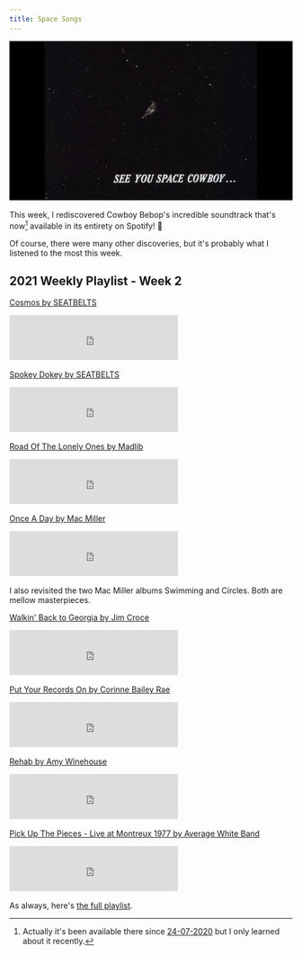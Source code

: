```yaml
---
title: Space Songs
---
```


![A frame from Cowboy Bebop's Asteroid Blues episode](/assets/images/see-you-space-cowboy.jpg)

This week, I rediscovered Cowboy Bebop's incredible soundtrack that's now[^fn-cowboy-bebop-on-spotify] available in its entirety on Spotify! 🥳

Of course, there were many other discoveries, but it's probably what I listened to the most this week.

## 2021 Weekly Playlist - Week 2

[Cosmos by SEATBELTS](https://open.spotify.com/track/71Lii8CeniTzQru9cefucP?si=x5fDmOe0TLWfm6wh8p6mFw)

<iframe src="https://open.spotify.com/embed/track/71Lii8CeniTzQru9cefucP" width="300" height="80" frameborder="0" allowtransparency="true" allow="encrypted-media"></iframe>

[Spokey Dokey by SEATBELTS](https://open.spotify.com/track/5t1AhFIJSr6qHXSwcgbRIs?si=We2sCXMYRJWDD5Sdgv2IBA)

<iframe src="https://open.spotify.com/embed/track/5t1AhFIJSr6qHXSwcgbRIs" width="300" height="80" frameborder="0" allowtransparency="true" allow="encrypted-media"></iframe>

[Road Of The Lonely Ones by Madlib](https://open.spotify.com/track/4VaICpePVA67Wqvv8SryFr?si=3zO0NC1pQmOgoYbY8fRwcg)

<iframe src="https://open.spotify.com/embed/track/4VaICpePVA67Wqvv8SryFr" width="300" height="80" frameborder="0" allowtransparency="true" allow="encrypted-media"></iframe>

[Once A Day by Mac Miller](https://open.spotify.com/track/26G5nmIx7Yvq79bIIluyZV?si=vjU-xdACQJeZVqPaTGPMAQ)

<iframe src="https://open.spotify.com/embed/track/26G5nmIx7Yvq79bIIluyZV" width="300" height="80" frameborder="0" allowtransparency="true" allow="encrypted-media"></iframe>

I also revisited the two Mac Miller albums Swimming and Circles. Both are mellow masterpieces. 

[Walkin' Back to Georgia by Jim Croce](https://open.spotify.com/track/51ueZKM83MTRv9rgiDfI6Y?si=pDZVjs9uT2u63QyJUyN9PQ)

<iframe src="https://open.spotify.com/embed/track/51ueZKM83MTRv9rgiDfI6Y" width="300" height="80" frameborder="0" allowtransparency="true" allow="encrypted-media"></iframe>

[Put Your Records On by Corinne Bailey Rae](https://open.spotify.com/track/2nGFzvICaeEWjIrBrL2RAx?si=_G2f58JUStObB9TMyWn_pw)

<iframe src="https://open.spotify.com/embed/track/2nGFzvICaeEWjIrBrL2RAx" width="300" height="80" frameborder="0" allowtransparency="true" allow="encrypted-media"></iframe>

[Rehab by Amy Winehouse](https://open.spotify.com/track/1L5tZi0izXsi5Kk5OJf4W0?si=3D5ZdTOoS3ikq93yO2oY6g)

<iframe src="https://open.spotify.com/embed/track/1L5tZi0izXsi5Kk5OJf4W0" width="300" height="80" frameborder="0" allowtransparency="true" allow="encrypted-media"></iframe>

[Pick Up The Pieces - Live at Montreux 1977 by Average White Band](https://open.spotify.com/track/3Tt4FHSw2Jfd4xyDyptyMX?si=NXFBe8SgQfCxXbiem3Pr-w)

<iframe src="https://open.spotify.com/embed/track/3Tt4FHSw2Jfd4xyDyptyMX" width="300" height="80" frameborder="0" allowtransparency="true" allow="encrypted-media"></iframe>

As always, here's [the full playlist](https://open.spotify.com/playlist/55w1omNOO2SZqI9Ifyoauc).

[^fn-cowboy-bebop-on-spotify]: Actually it's been available there since [24-07-2020](https://www.reddit.com/r/cowboybebop/comments/hww67q/cowboy_bebop_ost_released_on_spotify/) but I only learned about it recently.
